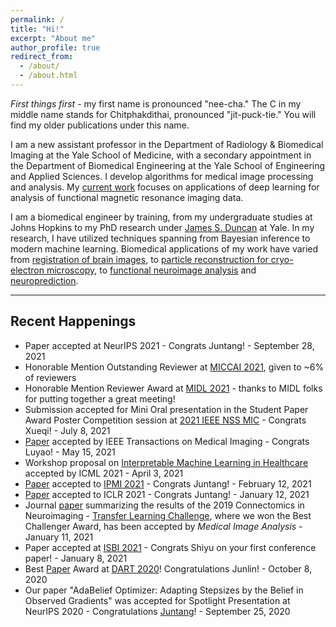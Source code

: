 ```yaml
---
permalink: /
title: "Hi!"
excerpt: "About me"
author_profile: true
redirect_from: 
  - /about/
  - /about.html
---
```


*First things first* - my first name is pronounced "nee-cha." The C in my middle name stands for Chitphakdithai, pronounced "jit-puck-tie." You will find my older publications under this name.

I am a new assistant professor in the Department of Radiology & Biomedical Imaging at the Yale School of Medicine, with a secondary appointment in the Department of Biomedical Engineering at the Yale School of Engineering and Applied Sciences. I develop algorithms for medical image processing and analysis. My [current work](https://hellonicha.github.io/projects/) focuses on applications of deep learning for analysis of functional magnetic resonance imaging data.

I am a biomedical engineer by training, from my undergraduate studies at Johns Hopkins to my PhD research under [James S. Duncan](https://medicine.yale.edu/diagnosticradiology/people/james_duncan-1.profile) at Yale. In my research, I have utilized techniques spanning from Bayesian inference to modern machine learning. Biomedical applications of my work have varied from [registration of brain images](https://link.springer.com/content/pdf/10.1007/978-3-642-15705-9_45.pdf), to [particle reconstruction for cryo-electron microscopy](https://www.sciencedirect.com/science/article/pii/S1047847715000714), to [functional neuroimage analysis](https://link.springer.com/content/pdf/10.1007%2F978-3-319-67389-9_42.pdf) and [neuroprediction](https://link.springer.com/content/pdf/10.1007%2F978-3-030-00931-1_38.pdf).

------

## Recent Happenings
- Paper accepted at NeurIPS 2021 - Congrats Juntang! - September 28, 2021
- Honorable Mention Outstanding Reviewer at [MICCAI 2021](https://www.miccai2021.org/en/MICCAI-2021-OUTSTANDING-REVIEWER-AWARDS.html), given to ~6% of reviewers
- Honorable Mention Reviewer Award at [MIDL 2021](https://2021.midl.io/) - thanks to MIDL folks for putting together a great meeting! 
- Submission accepted for Mini Oral presentation in the Student Paper Award Poster Competition session at [2021 IEEE NSS MIC](https://nssmic.ieee.org/2021/) - Congrats Xueqi! - July 8, 2021
- [Paper](https://ieeexplore.ieee.org/document/9438949) accepted by IEEE Transactions on Medical Imaging - Congrats Luyao! - May 15, 2021
- Workshop proposal on [Interpretable Machine Learning in Healthcare](https://sites.google.com/view/imlh2021/) accepted by ICML 2021 - April 3, 2021
- [Paper](https://link.springer.com/chapter/10.1007/978-3-030-78191-0_5) accepted to [IPMI 2021](http://ipmi2021.org/) - Congrats Juntang! - February 12, 2021
- [Paper](https://openreview.net/forum?id=blfSjHeFM_e) accepted to ICLR 2021 - Congrats Juntang! - January 12, 2021
- Journal [paper](https://arxiv.org/abs/2006.03611) summarizing the results of the 2019 Connectomics in Neuroimaging - [Transfer Learning Challenge](http://www.brainconnectivity.net/challenge.html), where we won the Best Challenger Award, has been accepted by _Medical Image Analysis_ - January 11, 2021
- Paper accepted at [ISBI 2021](https://biomedicalimaging.org/2021/) - Congrats Shiyu on your first conference paper! - January 8, 2021
- Best [Paper](https://link.springer.com/chapter/10.1007/978-3-030-60548-3_6) Award at [DART 2020](https://sites.google.com/view/dart2020/)! Congratulations Junlin! - October 8, 2020
- Our paper "AdaBelief Optimizer: Adapting Stepsizes by the Belief in Observed Gradients" was accepted for Spotlight Presentation at NeurIPS 2020 - Congratulations [Juntang](https://juntang-zhuang.github.io/)! - September 25, 2020

